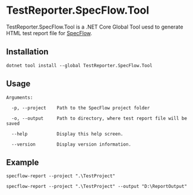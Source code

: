 # TestReporter.SpecFlow.Tool

TestReporter.SpecFlow.Tool is a .NET Core Global Tool uesd to generate HTML test report file for [SpecFlow](https://specflow.org/).

## Installation

```text
dotnet tool install --global TestReporter.SpecFlow.Tool
```

## Usage

```text
Arguments:

  -p, --project    Path to the SpecFlow project folder

  -o, --output     Path to directory, where test report file will be saved

  --help           Display this help screen.

  --version        Display version information.
```

## Example

```text
specflow-report --project ".\TestProject"

specflow-report --project ".\TestProject" --output "D:\ReportOutput"
```